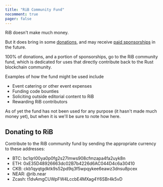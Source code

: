 ```yaml
---
title: "RiB Community Fund"
nocomment: true
pager: false
---
```


RiB doesn't make much money.

But it does bring in some [donations],
and may receive [paid sponsorships][spons] in the future.

[spons]: /sponsoring
[donations]: #donating-to-rib

100% of donations, and a portion of sponsorships,
go to the RiB community fund,
which is dedicated for uses that directly
contribute back to the Rust blockchain community.

Examples of how the fund might be used include

- Event catering or other event expenses
- Funding code bounties
- Soliciting outside editorial content to RiB
- Rewarding RiB contributors

As of yet the fund has not been used for any purpose
(it hasn't made much money yet),
but when it is we'll be sure to note how here.

<a name="donating"></a>

## Donating to RiB

Contribute to the RiB community fund by sending
the appropriate currency to these addresses:

- BTC: bc1qrl00ya0p0fg2s27lmws908cfmzapa4fa2uyk8n
- ETH: 0xE35D48926663dc02B7b4226d6AC044D4c6a30410
- CKB: ckb1qyqtgdktk9s52pd9q3f5wpqykee6eawz3dnsu8pcex
- NEAR: @rib.near
- Zcash: t1dvAmgCUWpFW4LccbE4MXag4Y6SBr4k5vD


